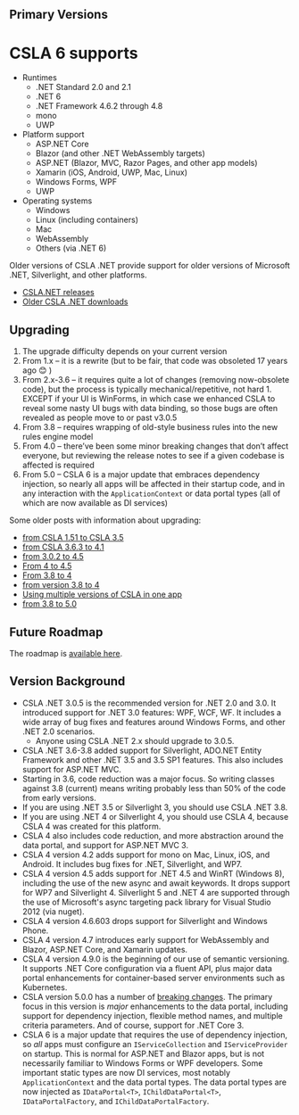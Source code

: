 ## Primary Versions

# CSLA 6 supports

* Runtimes
  * .NET Standard 2.0 and 2.1
  * .NET 6
  * .NET Framework 4.6.2 through 4.8
  * mono
  * UWP
* Platform support
  * ASP.NET Core
  * Blazor (and other .NET WebAssembly targets)
  * ASP.NET (Blazor, MVC, Razor Pages, and other app models)
  * Xamarin (iOS, Android, UWP, Mac, Linux)
  * Windows Forms, WPF
  * UWP
* Operating systems
   * Windows
   * Linux (including containers)
   * Mac
   * WebAssembly
   * Others (via .NET 6)

Older versions of CSLA .NET provide support for older versions of Microsoft .NET, Silverlight, and other platforms.

* [CSLA.NET releases](https://github.com/MarimerLLC/csla/releases)
* [Older CSLA .NET downloads](http://www.cslanet.com/Download.html)

## Upgrading

1.	The upgrade difficulty depends on your current version
   1.	From 1.x – it is a rewrite (but to be fair, that code was obsoleted 17 years ago 😊 )
   1.	From 2.x-3.6 – it requires quite a lot of changes (removing now-obsolete code), but the process is typically mechanical/repetitive, not hard
      1.	EXCEPT if your UI is WinForms, in which case we enhanced CSLA to reveal some nasty UI bugs with data binding, so those bugs are often revealed as people move to or past v3.0.5
   1.	From 3.8 – requires wrapping of old-style business rules into the new rules engine model
   1.	From 4.0 – there’ve been some minor breaking changes that don’t affect everyone, but reviewing the release notes to see if a given codebase is affected is required
   1.	From 5.0 – CSLA 6 is a major update that embraces dependency injection, so nearly all apps will be affected in their startup code, and in any interaction with the `ApplicationContext` or data portal types (all of which are now available as DI services)

Some older posts with information about upgrading:

* [from CSLA 1.51 to CSLA 3.5](https://cslanet.com/old-forum/4083.html)
* [from CSLA 3.6.3 to 4.1](https://cslanet.com/old-forum/10810.html)
* [from 3.0.2 to 4.5](https://cslanet.com/old-forum/11408.html)
* [From 4 to 4.5](https://cslanet.com/old-forum/11624.html)
* [From 3.8 to 4](https://cslanet.com/old-forum/10688.html)
* [from version 3.8 to 4](https://cslanet.com/old-forum/9225.html)
* [Using multiple versions of CSLA in one app](https://cslanet.com/old-forum/9893.html)
* [from 3.8 to 5.0](https://github.com/MarimerLLC/csla/discussions/1914)

## Future Roadmap

The roadmap is [available here](https://github.com/MarimerLLC/csla/issues?q=is%3Aopen+is%3Aissue+label%3Aflag%2Froadmap+).

## Version Background

* CSLA .NET 3.0.5 is the recommended version for .NET 2.0 and 3.0. It introduced support for .NET 3.0 features: WPF, WCF, WF. It includes a wide array of bug fixes and features around Windows Forms, and other .NET 2.0 scenarios.
   * Anyone using CSLA .NET 2.x should upgrade to 3.0.5.
* CSLA .NET 3.6-3.8 added support for Silverlight, ADO.NET Entity Framework and other .NET 3.5 and 3.5 SP1 features. This also includes support for ASP.NET MVC.
* Starting in 3.6, code reduction was a major focus. So writing classes against 3.8 (current) means writing probably less than 50% of the code from early versions.
* If you are using .NET 3.5 or Silverlight 3, you should use CSLA .NET 3.8.
* If you are using .NET 4 or Silverlight 4, you should use CSLA 4, because CSLA 4 was created for this platform.
* CSLA 4 also includes code reduction, and more abstraction around the data portal, and support for ASP.NET MVC 3.
* CSLA 4 version 4.2 adds support for mono on Mac, Linux, iOS, and Android. It includes bug fixes for .NET, Silverlight, and WP7.
* CSLA 4 version 4.5 adds support for .NET 4.5 and WinRT (Windows 8), including the use of the new async and await keywords. It drops support for WP7 and Silverlight 4. Silverlight 5 and .NET 4 are supported through the use of Microsoft's async targeting pack library for Visual Studio 2012 (via nuget).
* CSLA 4 version 4.6.603 drops support for Silverlight and Windows Phone.
* CSLA 4 version 4.7 introduces early support for WebAssembly and Blazor, ASP.NET Core, and Xamarin updates.
* CSLA 4 version 4.9.0 is the beginning of our use of semantic versioning. It supports .NET Core configuration via a fluent API, plus major data portal enhancements for container-based server environments such as Kubernetes.
* CSLA version 5.0.0 has a number of [breaking changes](https://github.com/MarimerLLC/csla/issues?q=is%3Aissue+project%3AMarimerLLC%2Fcsla%2F5+label%3A%22flag%2Fbreaking+change%22). The primary focus in this version is _major_ enhancements to the data portal, including support for dependency injection, flexible method names, and multiple criteria parameters. And of course, support for .NET Core 3.
* CSLA 6 is a major update that requires the use of dependency injection, so _all_ apps must configure an `IServiceCollection` and `IServiceProvider` on startup. This is normal for ASP.NET and Blazor apps, but is not necessarily familiar to Windows Forms or WPF developers. Some important static types are now DI services, most notably `ApplicationContext` and the data portal types. The data portal types are now injected as `IDataPortal<T>`, `IChildDataPortal<T>`, `IDataPortalFactory`, and `IChildDataPortalFactory`.
